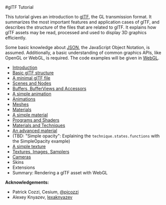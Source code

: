 #glTF Tutorial

This tutorial gives an introduction to [glTF](https://www.khronos.org/gltf), the GL transmission format. It summarizes the most important features and application cases of glTF, and describes the structure of the files that are related to glTF. It explains how glTF assets may be read, processed and used to display 3D graphics efficiently.

Some basic knowledge about [JSON](http://json.org/), the JavaScript Object Notation, is assumed. Additionally, a basic understanding of common graphics APIs, like OpenGL or WebGL, is required. The code examples will be given in [WebGL](https://www.khronos.org/webgl/).

- [Introduction](gltfTutorial_001_Introduction.md)
- [Basic glTF structure](gltfTutorial_002_BasicGltfStructure.md)
- [A minimal glTF file](gltfTutorial_003_MinimalGltfFile.md)
- [Scenes and Nodes](gltfTutorial_004_ScenesNodes.md)
- [Buffers, BufferViews and Accessors](gltfTutorial_005_BuffersBufferViewsAccessors.md)
- [A simple animation](gltfTutorial_006_SimpleAnimation.md)
- [Animations](gltfTutorial_007_Animations.md)
- [Meshes](gltfTutorial_008_Meshes.md)
- [Materials](gltfTutorial_009_Materials.md)
- [A simple material](gltfTutorial_010_SimpleMaterial.md)
- [Programs and Shaders](gltfTutorial_011_ProgramsShaders.md)
- [Materials and Techniques](gltfTutorial_012_MaterialsTechniques.md)
- [An advanced material](gltfTutorial_013_AdvancedMaterial.md)
- (TBD: "Simple opacity": Explaining the `technique.states.functions` with the SimpleOpacity example)
- [A simple texture](gltfTutorial_014_SimpleTexture.md)
- [Textures, Images, Samplers](gltfTutorial_015_TexturesImagesSamplers.md)
- [Cameras](gltfTutorial_016_Cameras.md)
- Skins
- Extensions
- Summary: Rendering a glTF asset with WebGL



**Acknowledgements:**

- Patrick Cozzi, Cesium, [@pjcozzi](https://twitter.com/pjcozzi)
- Alexey Knyazev, [lexaknyazev](https://github.com/lexaknyazev)
